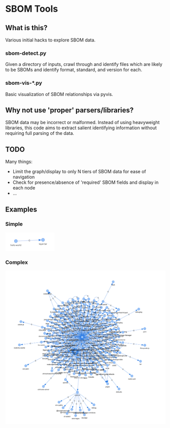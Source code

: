 
# SBOM Tools

## What is this?

Various initial hacks to explore SBOM data.

### sbom-detect.py 

Given a directory of inputs, crawl through and identify files which are likely to be SBOMs and identify format, standard, and version for each.

### sbom-vis-*.py

Basic visualization of SBOM relationships via pyvis. 


## Why not use 'proper' parsers/libraries?

SBOM data may be incorrect or malformed. Instead of using heavyweight libraries, this code aims to extract salient identifying information without requiring full parsing of the data.


## TODO

Many things:

* Limit the graph/display to only N tiers of SBOM data for ease of navigation
* Check for presence/absence of 'required' SBOM fields and display in each node
* ... 


## Examples

### Simple
![simple](basic-container.png )

### Complex

![complex](complex-container.png )

